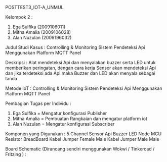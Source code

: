 POSTTEST3_IOT-A_UNMUL

Kelompok 2 :
1. Ega Sulfika (2009106011)
2. Mitha Amalia (2009106028)
3. Alan Nuzulan (2009196032)

Judul Studi Kasus :
Controlling & Monitoring Sistem Pendeteksi Api Menggunakan Platform MQTT Panel

Deskripsi :
Alat mendeteksi Api dan menyalakan buzzer serta LED untuk memberikan peringatan, dengan cara kerja Sensor akan mendeteksi Api dan jika terdeteksi ada Api maka Buzzer dan LED akan menyala sebagai tanda

Metode IoT :
Controlling & Monitoring Sistem Pendeteksi Api Menggunakan Platform MQTT Panel

Pembagian Tugas per Individu :
1. Ega Sulfika = Mengatur konfigurasi Publisher
2. Mitha Amalia = Pembuatan Rangkaian dan mengatur platform iot
3. Alan Nuzulan = Mengatur konfigurasi Subscriber

Komponen yang Digunakan :
5 Channel Sensor Api 
Buzzer 
LED 
Node MCU 
Resistor 
BreadBoard 
Kabel Jumper Female Male 
Kabel Jumper Male Male 

Board Schematic (Dirancang sendiri menggunakan Wokwi / Tinkercad / Fritzing ) :
